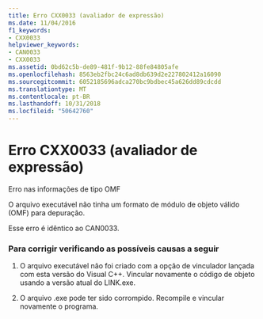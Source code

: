 ```yaml
---
title: Erro CXX0033 (avaliador de expressão)
ms.date: 11/04/2016
f1_keywords:
- CXX0033
helpviewer_keywords:
- CAN0033
- CXX0033
ms.assetid: 0bd62c5b-de89-481f-9b12-88fe84805afe
ms.openlocfilehash: 8563eb2fbc24c6ad8db639d2e227802412a16090
ms.sourcegitcommit: 6052185696adca270bc9bdbec45a626dd89cdcdd
ms.translationtype: MT
ms.contentlocale: pt-BR
ms.lasthandoff: 10/31/2018
ms.locfileid: "50642760"
---
```

# <a name="expression-evaluator-error-cxx0033"></a>Erro CXX0033 (avaliador de expressão)

Erro nas informações de tipo OMF

O arquivo executável não tinha um formato de módulo de objeto válido (OMF) para depuração.

Esse erro é idêntico ao CAN0033.

### <a name="to-fix-by-checking-the-following-possible-causes"></a>Para corrigir verificando as possíveis causas a seguir

1. O arquivo executável não foi criado com a opção de vinculador lançada com esta versão do Visual C++. Vincular novamente o código de objeto usando a versão atual do LINK.exe.

1. O arquivo .exe pode ter sido corrompido. Recompile e vincular novamente o programa.